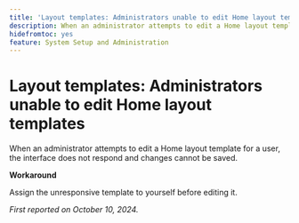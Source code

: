 ```yaml
---
title: 'Layout templates: Administrators unable to edit Home layout templates'
description: When an administrator attempts to edit a Home layout template for a user, the interface does not respond and changes cannot be saved.
hidefromtoc: yes
feature: System Setup and Administration
---
```

# Layout templates: Administrators unable to edit Home layout templates

When an administrator attempts to edit a Home layout template for a user, the interface does not respond and changes cannot be saved.

**Workaround**

Assign the unresponsive template to yourself before editing it.

_First reported on October 10, 2024._
